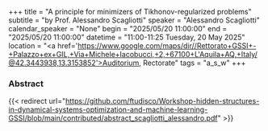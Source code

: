 +++
title = "A principle for minimizers of Tikhonov-regularized problems"
subtitle = "by Prof. Alessandro Scagliotti"
speaker = "Alessandro Scagliotti"
calendar_speaker = "None"
begin = "2025/05/20  11:00:00"
end = "2025/05/20  11:00:00"
datetime = "11:00-11:25 Tuesday, 20 May 2025"
location = "<a href='https://www.google.com/maps/dir//Rettorato+GSSI+-+Palazzo+ex+GIL,+Via+Michele+Iacobucci,+2,+67100+L'Aquila+AQ,+Italy/@42.3443938,13.3153852'>Auditorium, Rectorate</a>"
tags = "a_s_w"
+++

### Abstract
{{< redirect url="https://github.com/ftudisco/Workshop-hidden-structures-in-dynamical-systems-optimization-and-machine-learning-GSSI/blob/main/contributed/abstract_scagliotti_alessandro.pdf" >}}
